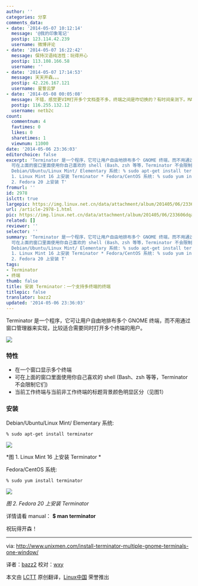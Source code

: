 ```yaml
---
author: ''
categories: 分享
comments_data:
- date: '2014-05-07 10:12:14'
  message: '@我的印象笔记'
  postip: 123.114.42.239
  username: 微博评论
- date: '2014-05-07 16:22:42'
  message: 保持汉语纯洁性：玩得开心
  postip: 113.108.166.58
  username: ''
- date: '2014-05-07 17:14:53'
  message: 天天开森。。。
  postip: 42.226.167.121
  username: 星誓云梦
- date: '2014-05-08 00:05:08'
  message: 不错，感觉更VIM打开多个文档查不多，终端之间是咋切换的？有时间亲测下。MARK。
  postip: 116.255.132.12
  username: netb2c
count:
  commentnum: 4
  favtimes: 0
  likes: 0
  sharetimes: 1
  viewnum: 11000
date: '2014-05-06 23:36:03'
editorchoice: false
excerpt: 'Terminator 是一个程序，它可让用户自由地排布多个 GNOME 终端，而不用通过窗口管理器来实现，比较适合需要同时打开多个终端的用户。  特性  在一个窗口显示多个终端
  可在上面的窗口里面使用你自己喜欢的 shell (Bash、zsh 等等，Terminator 不会限制它们) 当前工作终端与当前非工作终端的标题背景颜色明显区分（见图1）  安装
  Debian/Ubuntu/Linux Mint/ Elementary 系统: % sudo apt-get install terminator   *图
  1. Linux Mint 16 上安装 Terminator * Fedora/CentOS 系统: % sudo yum install terminator   图
  2. Fedora 20 上安装 T'
fromurl: ''
id: 2978
islctt: true
largepic: https://img.linux.net.cn/data/attachment/album/201405/06/233606dqarcivxnnvrqtax.png
url: /article-2978-1.html
pic: https://img.linux.net.cn/data/attachment/album/201405/06/233606dqarcivxnnvrqtax.png.thumb.jpg
related: []
reviewer: ''
selector: ''
summary: 'Terminator 是一个程序，它可让用户自由地排布多个 GNOME 终端，而不用通过窗口管理器来实现，比较适合需要同时打开多个终端的用户。  特性  在一个窗口显示多个终端
  可在上面的窗口里面使用你自己喜欢的 shell (Bash、zsh 等等，Terminator 不会限制它们) 当前工作终端与当前非工作终端的标题背景颜色明显区分（见图1）  安装
  Debian/Ubuntu/Linux Mint/ Elementary 系统: % sudo apt-get install terminator   *图
  1. Linux Mint 16 上安装 Terminator * Fedora/CentOS 系统: % sudo yum install terminator   图
  2. Fedora 20 上安装 T'
tags:
- Terminator
- 终端
thumb: false
title: 安装 Terminator：一个支持多终端的终端
titlepic: false
translator: bazz2
updated: '2014-05-06 23:36:03'
---
```


Terminator 是一个程序，它可让用户自由地排布多个 GNOME 终端，而不用通过窗口管理器来实现，比较适合需要同时打开多个终端的用户。


![](/data/attachment/album/201405/06/233606dqarcivxnnvrqtax.png)


### 特性


* 在一个窗口显示多个终端
* 可在上面的窗口里面使用你自己喜欢的 shell (Bash、zsh 等等，Terminator 不会限制它们)
* 当前工作终端与当前非工作终端的标题背景颜色明显区分（见图1）


### 安装


Debian/Ubuntu/Linux Mint/ Elementary 系统:



```
% sudo apt-get install terminator

```

![](/data/attachment/album/201405/06/233609thr7k7erh6xxjnjs.png)


\*图 1. Linux Mint 16 上安装 Terminator \*


Fedora/CentOS 系统:



```
% sudo yum install terminator

```

![](/data/attachment/album/201405/06/233613k5i2zimo4eqri77r.png)


*图 2. Fedora 20 上安装 Terminator*


详情请看 manual： **$ man terminator**


祝玩得开森！




---


via: <http://www.unixmen.com/install-terminator-multiple-gnome-terminals-one-window/>


译者：[bazz2](https://github.com/bazz2) 校对：[wxy](https://github.com/wxy)


本文由 [LCTT](https://github.com/LCTT/TranslateProject) 原创翻译，[Linux中国](http://linux.cn/) 荣誉推出